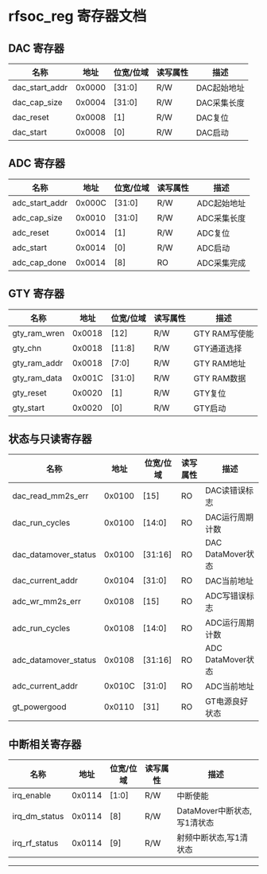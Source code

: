
# rfsoc_reg 寄存器文档

## DAC 寄存器

| 名称           | 地址   | 位宽/位域 | 读写属性 | 描述        |
| -------------- | ------ | --------- | -------- | ----------- |
| dac_start_addr | 0x0000 | [31:0]    | R/W      | DAC起始地址 |
| dac_cap_size   | 0x0004 | [31:0]    | R/W      | DAC采集长度 |
| dac_reset      | 0x0008 | [1]       | R/W      | DAC复位     |
| dac_start      | 0x0008 | [0]       | R/W      | DAC启动     |

## ADC 寄存器

| 名称           | 地址   | 位宽/位域 | 读写属性 | 描述        |
| -------------- | ------ | --------- | -------- | ----------- |
| adc_start_addr | 0x000C | [31:0]    | R/W      | ADC起始地址 |
| adc_cap_size   | 0x0010 | [31:0]    | R/W      | ADC采集长度 |
| adc_reset      | 0x0014 | [1]       | R/W      | ADC复位     |
| adc_start      | 0x0014 | [0]       | R/W      | ADC启动     |
| adc_cap_done   | 0x0014 | [8]       | RO       | ADC采集完成 |

## GTY 寄存器

| 名称         | 地址   | 位宽/位域 | 读写属性 | 描述          |
| ------------ | ------ | --------- | -------- | ------------- |
| gty_ram_wren | 0x0018 | [12]      | R/W      | GTY RAM写使能 |
| gty_chn      | 0x0018 | [11:8]    | R/W      | GTY通道选择   |
| gty_ram_addr | 0x0018 | [7:0]     | R/W      | GTY RAM地址   |
| gty_ram_data | 0x001C | [31:0]    | R/W      | GTY RAM数据   |
| gty_reset    | 0x0020 | [1]       | R/W      | GTY复位       |
| gty_start    | 0x0020 | [0]       | R/W      | GTY启动       |

## 状态与只读寄存器

| 名称                 | 地址   | 位宽/位域 | 读写属性 | 描述              |
| -------------------- | ------ | --------- | -------- | ----------------- |
| dac_read_mm2s_err    | 0x0100 | [15]      | RO       | DAC读错误标志     |
| dac_run_cycles       | 0x0100 | [14:0]    | RO       | DAC运行周期计数   |
| dac_datamover_status | 0x0100 | [31:16]   | RO       | DAC DataMover状态 |
| dac_current_addr     | 0x0104 | [31:0]    | RO       | DAC当前地址       |
| adc_wr_mm2s_err      | 0x0108 | [15]      | RO       | ADC写错误标志     |
| adc_run_cycles       | 0x0108 | [14:0]    | RO       | ADC运行周期计数   |
| adc_datamover_status | 0x0108 | [31:16]   | RO       | ADC DataMover状态 |
| adc_current_addr     | 0x010C | [31:0]    | RO       | ADC当前地址       |
| gt_powergood         | 0x0110 | [31]      | RO       | GT电源良好状态    |

## 中断相关寄存器

| 名称          | 地址   | 位宽/位域 | 读写属性 | 描述                        |
| ------------- | ------ | --------- | -------- | --------------------------- |
| irq_enable    | 0x0114 | [1:0]     | R/W      | 中断使能                    |
| irq_dm_status | 0x0114 | [8]       | R/W      | DataMover中断状态,写1清状态 |
| irq_rf_status | 0x0114 | [9]       | R/W      | 射频中断状态,写1清状态      |

---
